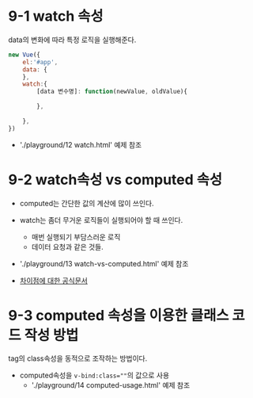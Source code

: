 # 9-1 watch 속성
data의 변화에 따라 특정 로직을 실행해준다.

```js
new Vue({
    el:'#app',
    data: {
    },
    watch:{
        [data 변수명]: function(newValue, oldValue){
            
        },
       
    },
})
```

- './playground/12 watch.html' 예제 참조


# 9-2 watch속성 vs computed 속성
- computed는 간단한 값의 계산에 많이 쓰인다.
- watch는 좀더 무거운 로직들이 실행되어야 할 때 쓰인다.
    - 매번 실행되기 부담스러운 로직
    - 데이터 요청과 같은 것들.


- './playground/13 watch-vs-computed.html' 예제 참조
- [차이점에 대한 공식문서](https://vuejs.org/v2/guide/computed.html#ad)


# 9-3 computed 속성을 이용한 클래스 코드 작성 방법
tag의 class속성을 동적으로 조작하는 방법이다.
- computed속성을 `v-bind:class=""`의 값으로 사용
    - './playground/14 computed-usage.html' 예제 참조
